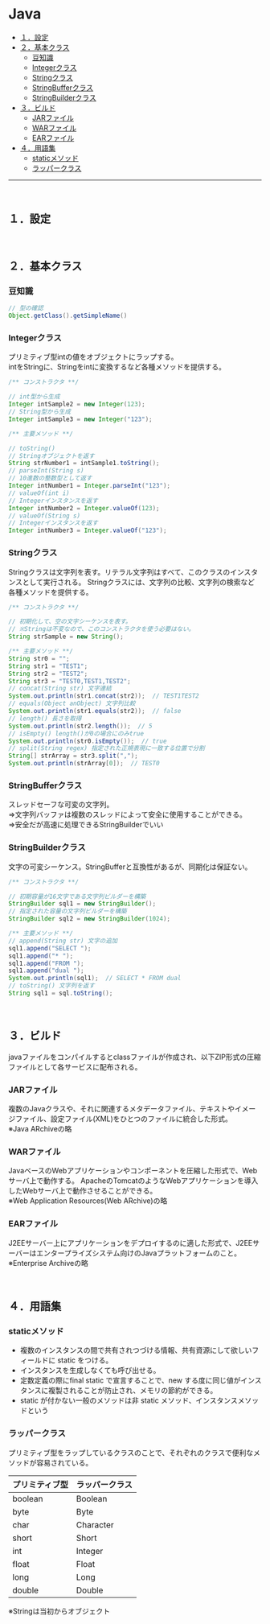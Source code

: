 # Java

<!-- TOC -->

- [１．設定](#１．設定)
- [２．基本クラス](#２．基本クラス)
    - [豆知識](#豆知識)
    - [Integerクラス](#integerクラス)
    - [Stringクラス](#stringクラス)
    - [StringBufferクラス](#stringbufferクラス)
    - [StringBuilderクラス](#stringbuilderクラス)
- [３．ビルド](#３．ビルド)
    - [JARファイル](#jarファイル)
    - [WARファイル](#warファイル)
    - [EARファイル](#earファイル)
- [４．用語集](#４．用語集)
    - [staticメソッド](#staticメソッド)
    - [ラッパークラス](#ラッパークラス)

<!-- /TOC -->
---
<br>
<!-- NEXT INDENT -->

<a id="markdown-１．設定" name="１．設定"></a>
## １．設定

<br>
<!-- NEXT INDENT -->

<a id="markdown-２．基本クラス" name="２．基本クラス"></a>
## ２．基本クラス

<a id="markdown-豆知識" name="豆知識"></a>
### 豆知識

```java
// 型の確認
Object.getClass().getSimpleName()
```

<a id="markdown-integerクラス" name="integerクラス"></a>
### Integerクラス  
プリミティブ型intの値をオブジェクトにラップする。  
intをStringに、Stringをintに変換するなど各種メソッドを提供する。

```java
/** コンストラクタ **/

// int型から生成
Integer intSample2 = new Integer(123);
// String型から生成
Integer intSample3 = new Integer("123");

/** 主要メソッド **/

// toString()
// Stringオブジェクトを返す
String strNumber1 = intSample1.toString();
// parseInt(String s)
// 10進数の整数型として返す
Integer intNumber1 = Integer.parseInt("123");
// valueOf(int i)
// Integerインスタンスを返す
Integer intNumber2 = Integer.valueOf(123);
// valueOf(String s)
// Integerインスタンスを返す
Integer intNumber3 = Integer.valueOf("123");
```

<a id="markdown-stringクラス" name="stringクラス"></a>
### Stringクラス  
Stringクラスは文字列を表す。リテラル文字列はすべて、このクラスのインスタンスとして実行される。
Stringクラスには、文字列の比較、文字列の検索など各種メソッドを提供する。

```java
/** コンストラクタ **/

// 初期化して、空の文字シーケンスを表す。
// ※Stringは不変なので、このコンストラクタを使う必要はない。
String strSample = new String();

/** 主要メソッド **/
String str0 = "";
String str1 = "TEST1";
String str2 = "TEST2";
String str3 = "TEST0,TEST1,TEST2";
// concat(String str) 文字連結
System.out.println(str1.concat(str2));  // TEST1TEST2
// equals(Object anObject) 文字列比較
System.out.println(str1.equals(str2));  // false
// length() 長さを取得
System.out.println(str2.length());  // 5
// isEmpty() length()が0の場合にのみtrue
System.out.println(str0.isEmpty());  // true
// split(String regex) 指定された正規表現に一致する位置で分割
String[] strArray = str3.split(",");
System.out.println(strArray[0]);  // TEST0
```

<a id="markdown-stringbufferクラス" name="stringbufferクラス"></a>
### StringBufferクラス  
スレッドセーフな可変の文字列。  
⇒文字列バッファは複数のスレッドによって安全に使用することができる。  
⇒安全だが高速に処理できるStringBuilderでいい

<a id="markdown-stringbuilderクラス" name="stringbuilderクラス"></a>
### StringBuilderクラス  
文字の可変シーケンス。StringBufferと互換性があるが、同期化は保証ない。

```java
/** コンストラクタ **/

// 初期容量が16文字である文字列ビルダーを構築
StringBuilder sql1 = new StringBuilder();
// 指定された容量の文字列ビルダーを構築
StringBuilder sql2 = new StringBuilder(1024);

/** 主要メソッド **/
// append(String str) 文字の追加
sql1.append("SELECT ");
sql1.append("* ");
sql1.append("FROM ");
sql1.append("dual ");
System.out.println(sql1);  // SELECT * FROM dual 
// toString() 文字列を返す
String sql1 = sql.toString();
```

<br>
<!-- NEXT INDENT -->

<a id="markdown-３．ビルド" name="３．ビルド"></a>
## ３．ビルド

javaファイルをコンパイルするとclassファイルが作成され、以下ZIP形式の圧縮ファイルとして各サービスに配布される。

<a id="markdown-jarファイル" name="jarファイル"></a>
### JARファイル
複数のJavaクラスや、それに関連するメタデータファイル、テキストやイメージファイル、設定ファイル(XML)をひとつのファイルに統合した形式。  
※Java ARchiveの略

<a id="markdown-warファイル" name="warファイル"></a>
### WARファイル
JavaベースのWebアプリケーションやコンポーネントを圧縮した形式で、Webサーバ上で動作する。  ApacheのTomcatのようなWebアプリケーションを導入したWebサーバ上で動作させることができる。  
※Web Application Resources(Web ARchive)の略

<a id="markdown-earファイル" name="earファイル"></a>
### EARファイル
J2EEサーバー上にアプリケーションをデプロイするのに適した形式で、J2EEサーバーはエンタープライズシステム向けのJavaプラットフォームのこと。  
※Enterprise Archiveの略

<br>
<!-- NEXT INDENT -->

<a id="markdown-４．用語集" name="４．用語集"></a>
## ４．用語集

<a id="markdown-staticメソッド" name="staticメソッド"></a>
### staticメソッド
* 複数のインスタンスの間で共有されつづける情報、共有資源にして欲しいフィールドに static をつける。
* インスタンスを生成しなくても呼び出せる。  
* 定数定義の際にfinal static で宣言することで、new する度に同じ値がインスタンスに複製されることが防止され、メモリの節約ができる。
* static が付かない一般のメソッドは非 static メソッド、インスタンスメソッドという

<a id="markdown-ラッパークラス" name="ラッパークラス"></a>
### ラッパークラス
プリミティブ型をラップしているクラスのことで、それぞれのクラスで便利なメソッドが容易されている。

| プリミティブ型 | ラッパークラス |
| --- | --- |
| boolean | Boolean |
| byte | Byte |
| char | Character |
| short | Short |
| int | Integer |
| float | Float |
| long | Long |
| double | Double |  
※Stringは当初からオブジェクト

<br>
<!-- NEXT INDENT -->